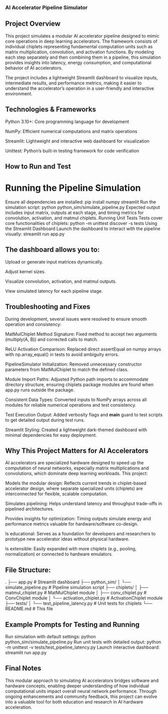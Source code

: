 
### AI Accelerator Pipeline Simulator
## Project Overview
This project simulates a modular AI accelerator pipeline designed to mimic core operations in deep learning accelerators. The framework consists of individual chiplets representing fundamental computation units such as matrix multiplication, convolution, and activation functions. By modeling each step separately and then combining them in a pipeline, this simulation provides insights into latency, energy consumption, and computational behavior of AI accelerators.

The project includes a lightweight Streamlit dashboard to visualize inputs, intermediate results, and performance metrics, making it easier to understand the accelerator’s operation in a user-friendly and interactive environment.

## Technologies & Frameworks
Python 3.10+: Core programming language for development

NumPy: Efficient numerical computations and matrix operations

Streamlit: Lightweight and interactive web dashboard for visualization

Unittest: Python’s built-in testing framework for code verification

## How to Run and Test
# Running the Pipeline Simulation
Ensure all dependencies are installed:
  pip install numpy streamlit
Run the simulation script:
  python python_sim/simulate_pipeline.py
Expected output includes input matrix, outputs at each stage, and timing metrics for convolution, activation, and matmul chiplets.
Running Unit Tests
Tests cover core functionalities of chiplets:
  python -m unittest discover -s tests
Using the Streamlit Dashboard
Launch the dashboard to interact with the pipeline visually:
  streamlit run app.py
## The dashboard allows you to:

Upload or generate input matrices dynamically.

Adjust kernel sizes.

Visualize convolution, activation, and matmul outputs.

View simulated latency for each pipeline stage.

## Troubleshooting and Fixes
During development, several issues were resolved to ensure smooth operation and consistency:

MatMulChiplet Method Signature: Fixed method to accept two arguments (multiply(A, B)) and corrected calls to match.

ReLU Activation Comparison: Replaced direct assertEqual on numpy arrays with np.array_equal() in tests to avoid ambiguity errors.

PipelineSimulator Initialization: Removed unnecessary constructor parameters from MatMulChiplet to match the defined class.

Module Import Paths: Adjusted Python path imports to accommodate directory structure, ensuring chiplets package modules are found when app.py runs outside the package.

Consistent Data Types: Converted inputs to NumPy arrays across all modules for reliable numerical operations and test consistency.

Test Execution Output: Added verbosity flags and __main__ guard to test scripts to get detailed output during test runs.

Streamlit Styling: Created a lightweight dark-themed dashboard with minimal dependencies for easy deployment.

## Why This Project Matters for AI Accelerators
AI accelerators are specialized hardware designed to speed up the computation of neural networks, especially matrix multiplications and convolutions, which dominate deep learning workloads. This project:

Models the modular design: Reflects current trends in chiplet-based accelerator design, where separate specialized units (chiplets) are interconnected for flexible, scalable computation.

Simulates pipelining: Helps understand latency and throughput trade-offs in pipelined architectures.

Provides insights for optimization: Timing outputs simulate energy and performance metrics valuable for hardware/software co-design.

Is educational: Serves as a foundation for developers and researchers to prototype new accelerator ideas without physical hardware.

Is extensible: Easily expanded with more chiplets (e.g., pooling, normalization) or connected to hardware emulators.
## File Structure:
  .
├── app.py                 # Streamlit dashboard
├── python_sim/
│   └── simulate_pipeline.py   # Pipeline simulation script
├── chiplets/
│   ├── matmul_chiplet.py       # MatMulChiplet module
│   ├── conv_chiplet.py         # ConvChiplet module
│   └── activation_chiplet.py   # ActivationChiplet module
├── tests/
│   └── test_pipeline_latency.py    # Unit tests for chiplets
└── README.md               # This file
## Example Prompts for Testing and Running
Run simulation with default settings:
  python python_sim/simulate_pipeline.py
Run unit tests with detailed output:
  python -m unittest -v tests/test_pipeline_latency.py
Launch interactive dashboard:
  streamlit run app.py
## Final Notes
This modular approach to simulating AI accelerators bridges software and hardware concepts, enabling deeper understanding of how individual computational units impact overall neural network performance. Through ongoing enhancements and community feedback, this project can evolve into a valuable tool for both education and research in AI hardware acceleration.

